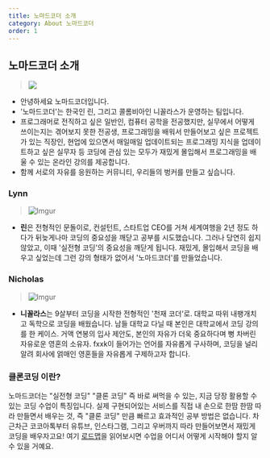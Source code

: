 ```yaml
---
title: 노마드코더 소개
category: About 노마드코더
order: 1
---
```


## 노마드코더 소개

> ![](https://i.ibb.co/cx9h9qY/1-9-2x-100.jpg)

- 안녕하세요 노마드코더입니다.
- '노마드코더'는 한국인 린, 그리고 콜롬비아인 니꼴라스가 운영하는 팀입니다.
- 프로그래머로 전직하고 싶은 일반인, 컴퓨터 공학을 전공했지만, 실무에서 어떻게 쓰이는지는 겪어보지 못한 전공생, 프로그래밍을 배워서 만들어보고 싶은 프로젝트가 있는 직장인, 현업에 있으면서 매일매일 업데이트되는 프로그래밍 지식을 업데이트하고 싶은 실무자 등 코딩에 관심 있는 모두가 재밌게 몰입해서 프로그래밍을 배울 수 있는 온라인 강의를 제공합니다.
- 함께 서로의 자유를 응원하는 커뮤니티, 우리들의 벙커를 만들고 싶습니다.

### Lynn

> ![Imgur](https://i.imgur.com/h6nanoh.png)

- **린**은 전형적인 문돌이로, 컨설턴트, 스타트업 CEO를 거쳐 세계여행을 2년 정도 하다가 뒤늦게나마 코딩의 중요성을 깨닫고 공부를 시도했습니다. 그러나 당연히 쉽지 않았고, 이때 '실전형 코딩'의 중요성을 깨닫게 됩니다. 재밌게, 몰입해서 코딩을 배우고 싶었는데 그런 강의 형태가 없어서 '노마드코더'를 만들었습니다.

### Nicholas

> ![Imgur](https://i.imgur.com/uUhGIVp.png)

- **니꼴라스**는 9살부터 코딩을 시작한 전형적인 '천재 코더'로. 대학교 따위 내팽개치고 독학으로 코딩을 배웠습니다. 남들 대학교 다닐 때 본인은 대학교에서 코딩 강의를 한 케이스. 거액 연봉의 입사 제안도, 본인의 자유가 더욱 중요하다며 뻥 차버린 자유로운 영혼의 소유자. fxxk이 들어가는 언어를 자유롭게 구사하며, 코딩을 널리 알려 회사에 얽매인 영혼들을 자유롭게 구제하고자 합니다.

### 클론코딩 이란?

노마드코더는 "실전형 코딩" "클론 코딩" 즉 바로 써먹을 수 있는, 지금 당장 활용할 수 있는 코딩 수업이 특징입니다. 실제 구현되어있는 서비스를 직접 내 손으로 한땀 한땀 따라 만들면서 배우는 것, 즉 "클론 코딩" 만큼 빠르고 효과적인 공부 방법은 없습니다. 차근차근 코코아톡부터 유튜브, 인스타그램, 그리고 우버까지 따라 만들어보면서 재밌게 코딩을 배우자고요! 여기 [로드맵](https://nomadcoders.co/roadmap)을 읽어보시면 수업을 어디서 어떻게 시작해야 할지 알 수 있을 거예요.
